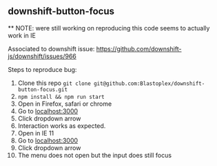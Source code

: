 ## downshift-button-focus

** NOTE: were still working on reproducing this code seems to actually work in IE

Associated to downshift issue: https://github.com/downshift-js/downshift/issues/966

Steps to reproduce bug: 
1. Clone this repo `git clone git@github.com:Blastoplex/downshift-button-focus.git`
1. `npm install && npm run start`
1. Open in Firefox, safari or chrome
1. Go to [localhost:3000](localhost:3000)
1. Click dropdown arrow
1. Interaction works as expected. 
1. Open in IE 11
1. Go to [localhost:3000](localhost:3000)
1. Click dropdown arrow
1. The menu does not open but the input does still focus
